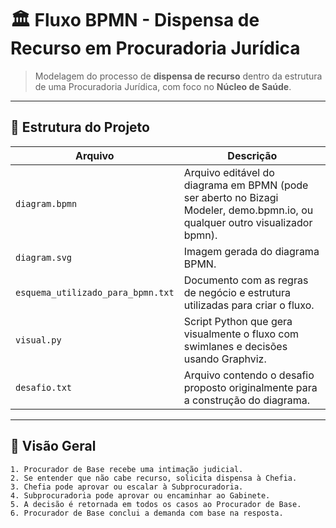# 🏛️ Fluxo BPMN - Dispensa de Recurso em Procuradoria Jurídica

> Modelagem do processo de **dispensa de recurso** dentro da estrutura de uma Procuradoria Jurídica, com foco no **Núcleo de Saúde**.

---

## 📁 Estrutura do Projeto

| Arquivo                            | Descrição                                                                 |
|------------------------------------|---------------------------------------------------------------------------|
| `diagram.bpmn`                     | Arquivo editável do diagrama em BPMN (pode ser aberto no Bizagi Modeler, demo.bpmn.io, ou qualquer outro visualizador bpmn).|
| `diagram.svg`                      | Imagem gerada do diagrama BPMN.                                           |
| `esquema_utilizado_para_bpmn.txt` | Documento com as regras de negócio e estrutura utilizadas para criar o fluxo. |
| `visual.py`                        | Script Python que gera visualmente o fluxo com swimlanes e decisões usando Graphviz. |
| `desafio.txt`                      | Arquivo contendo o desafio proposto originalmente para a construção do diagrama. |

---

## 🧠 Visão Geral

```text
1. Procurador de Base recebe uma intimação judicial.
2. Se entender que não cabe recurso, solicita dispensa à Chefia.
3. Chefia pode aprovar ou escalar à Subprocuradoria.
4. Subprocuradoria pode aprovar ou encaminhar ao Gabinete.
5. A decisão é retornada em todos os casos ao Procurador de Base.
6. Procurador de Base conclui a demanda com base na resposta.
